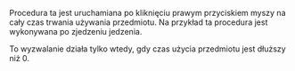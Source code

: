 Procedura ta jest uruchamiana po kliknięciu prawym przyciskiem myszy na cały czas trwania używania przedmiotu.
Na przykład ta procedura jest wykonywana po zjedzeniu jedzenia.

To wyzwalanie działa tylko wtedy, gdy czas użycia przedmiotu jest dłuższy niż 0.